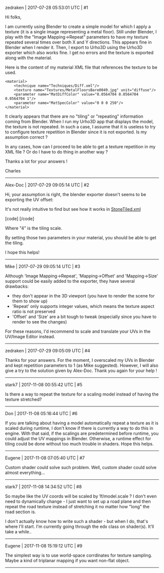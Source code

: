 zedraken | 2017-07-28 05:53:01 UTC | #1

Hi folks,

I am currently using Blender to create a simple model for which I apply a texture (it is a single image representing a metal floor). Still under Blender, I play with the "Image Mapping->Repeat" parameters to have my texture repeated several times over both X and Y directions.
This appears fine in Blender when I render it.
Then, I export to Urho3D using the Urho3D exporter which also works fine. I get no errors and the texture is exported along with the material.

Here is the content of my material XML file that references the texture to be used.

    <material>
        <technique name="Techniques/Diff.xml"/>
        <texture name="Textures/MetalFloorsBare0049.jpg" unit="diffuse"/>
        <parameter name="MatDiffColor" value="0.0564704 0.0564704 0.0564704 1"/>
        <parameter name="MatSpecColor" value="0 0 0 250"/>
    </material>

It clearly appears that there are no "tiling" or "repeating" information coming from Blender. When I run my Urho3D app that displays the model, the texture is not repeated.
In such a case, I assume that it is useless to try to configure texture repetition in Blender since it is not exported. Is my assumption correct ?

In any cases, how can I proceed to be able to get a texture repetition in my XML file ? Or do I have to do thing in another way ? 

Thanks a lot for your answers !

Charles

-------------------------

Alex-Doc | 2017-07-29 09:05:14 UTC | #2

Hi, your assumption is right, the blender exporter doesn't seems to be exporting the UV offset:

It's not really intuitive to find but see how it works in [StoneTiled.xml](https://github.com/urho3d/Urho3D/blob/master/bin/Data/Materials/StoneTiled.xml)

[code]
    <parameter name="UOffset" value="4 0 0 0" />
    <parameter name="VOffset" value="0 4 0 0" />
[/code]

Where "4" is the tiling scale.

By setting those two parameters in your material, you should be able to get the tiling. 

I hope this helps!

-------------------------

Mike | 2017-07-29 09:05:14 UTC | #3

Although 'Image Mapping->Repeat', 'Mapping->Offset' and 'Mapping->Size' support could be easily added to the exporter, they have several drawbacks:
- they don't appear in the 3D viewport (you have to render the scene for them to show up)
- 'Repeat' only supports integer values, which means the texture aspect ratio is not preserved
- 'Offset' and 'Size' are a bit tough to tweak (especially since you have to render to see the changes)

For these reasons, I'd recommend to scale and translate your UVs in the UV/Image Editor instead.

-------------------------

zedraken | 2017-07-29 09:05:09 UTC | #4

Thanks for your answers.
For the moment, I overscaled my UVs in Blender and kept repetition parameters to 1 (as Mike suggested). However, I will also give a try to the solution given by Alex-Doc.
Thank you again for your help !

-------------------------

stark7 | 2017-11-08 00:55:42 UTC | #5

Is there a way to repeat the texture for a scaling model instead of having the texture stretched?

-------------------------

Don | 2017-11-08 05:16:44 UTC | #6

If you are talking about having a model automatically repeat a texture as it is scaled during runtime, I don't know if there is currently a way to do this in engine. With that said, if the scalings are predetermined before runtime, you could adjust the UV mappings in Blender. Otherwise, a runtime effect for tiling could be done without too much trouble in shaders. Hope this helps.

-------------------------

Eugene | 2017-11-08 07:05:40 UTC | #7

Custom shader could solve such problem.
Well, custom shader could solve almost everything...

-------------------------

stark7 | 2017-11-08 14:34:52 UTC | #8

So maybe like the UV coords will be scaled by 1f/model.scale ? I don't even need to dynamically change - I just want to set up a road plane and then repeat the road texture instead of stretching it no matter how "long" the road section is.

I don't actually know how to write such a shader - but when I do, that's where I'll start. I'm currently going through the edx class on shader(s). It'll take a while..

-------------------------

Eugene | 2017-11-08 15:19:12 UTC | #9

The simplest way is to use world-space corrdinates for texture sampling. Maybe a kind of triplanar mapping if you want non-flat object.

-------------------------

